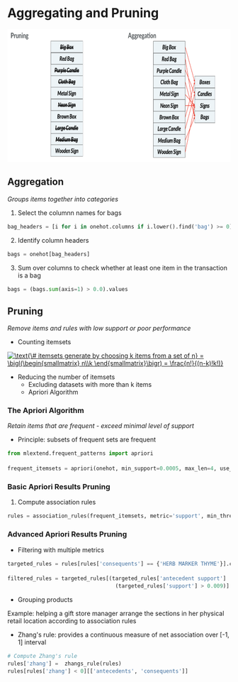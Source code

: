 # Aggregating and Pruning
<img src="pruning-and-aggregating.png" height="300px">

## Aggregation
_Groups items together into categories_

1. Select the columnn names for bags
```python
bag_headers = [i for i in onehot.columns if i.lower().find('bag') >= 0]
```

2. Identify column headers
```python
bags = onehot[bag_headers]
```

3. Sum over columns to check whether at least one item in the transaction is a bag
```python
bags = (bags.sum(axis=1) > 0.0).values
```

## Pruning
_Remove items and rules  with low support or poor performance_

- Counting itemsets

<a href="https://www.codecogs.com/eqnedit.php?latex=\inline&space;\text{\&hash;&space;itemsets&space;generate&space;by&space;choosing&space;k&space;items&space;from&space;a&space;set&space;of&space;n}&space;=&space;\bigl(\begin{smallmatrix}&space;n\\k&space;\end{smallmatrix}\bigr)&space;=&space;\frac{n!}{(n-k)!k!)}" target="_blank"><img src="https://latex.codecogs.com/svg.latex?\inline&space;\text{\&hash;&space;itemsets&space;generate&space;by&space;choosing&space;k&space;items&space;from&space;a&space;set&space;of&space;n}&space;=&space;\bigl(\begin{smallmatrix}&space;n\\k&space;\end{smallmatrix}\bigr)&space;=&space;\frac{n!}{(n-k)!k!)}" title="\text{\# itemsets generate by choosing k items from a set of n} = \bigl(\begin{smallmatrix} n\\k \end{smallmatrix}\bigr) = \frac{n!}{(n-k)!k!)}" /></a>

- Reducing the number of itemsets
  - Excluding datasets with more than k items
  - Apriori Algorithm

### The Apriori Algorithm
_Retain items that are frequent - exceed minimal level of support_
- Principle: subsets of frequent sets are frequent

```python
from mlextend.frequent_patterns import apriori

frequent_itemsets = apriori(onehot, min_support=0.0005, max_len=4, use_colnames=True)
```

### Basic Apriori Results Pruning
1. Compute association rules
```python
rules = association_rules(frequent_itemsets, metric='support', min_threshold=0.001)
```

### Advanced Apriori Results Pruning
- Filtering with multiple metrics
```python
targeted_rules = rules[rules['consequents'] == {'HERB MARKER THYME'}].copy()

filtered_rules = targeted_rules[(targeted_rules['antecedent support']  > 0.01) &
                                  (targeted_rules['support'] > 0.009)]
```

- Grouping products

Example: helping a gift store manager arrange the sections in her physical retail location according to association rules

- Zhang's rule: provides a continuous measure of net association over [-1, 1] interval
```python
# Compute Zhang's rule
rules['zhang'] =  zhangs_rule(rules)
rules[rules['zhang'] < 0][['antecedents', 'consequents']]
```

